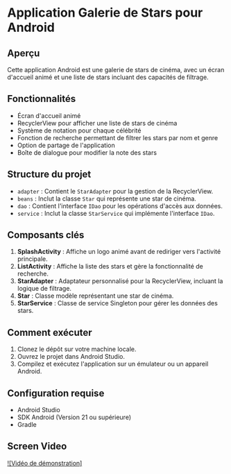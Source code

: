 # Application Galerie de Stars pour Android

## Aperçu
Cette application Android est une galerie de stars de cinéma, avec un écran d'accueil animé et une liste de stars incluant des capacités de filtrage.

## Fonctionnalités
- Écran d'accueil animé
- RecyclerView pour afficher une liste de stars de cinéma
- Système de notation pour chaque célébrité
- Fonction de recherche permettant de filtrer les stars par nom et genre
- Option de partage de l'application
- Boîte de dialogue pour modifier la note des stars

## Structure du projet
- `adapter` : Contient le `StarAdapter` pour la gestion de la RecyclerView.
- `beans` : Inclut la classe `Star` qui représente une star de cinéma.
- `dao` : Contient l'interface `IDao` pour les opérations d'accès aux données.
- `service` : Inclut la classe `StarService` qui implémente l'interface `IDao`.

## Composants clés
1. **SplashActivity** : Affiche un logo animé avant de rediriger vers l'activité principale.
2. **ListActivity** : Affiche la liste des stars et gère la fonctionnalité de recherche.
3. **StarAdapter** : Adaptateur personnalisé pour la RecyclerView, incluant la logique de filtrage.
4. **Star** : Classe modèle représentant une star de cinéma.
5. **StarService** : Classe de service Singleton pour gérer les données des stars.
## Comment exécuter

1. Clonez le dépôt sur votre machine locale.
2. Ouvrez le projet dans Android Studio.
3. Compilez et exécutez l'application sur un émulateur ou un appareil Android.

## Configuration requise

- Android Studio
- SDK Android (Version 21 ou supérieure)
- Gradle 

## Screen Video
[![Vidéo de démonstration]](https://github.com/user-attachments/assets/f8b0a184-652e-42b4-913b-e1ca7b670986)
